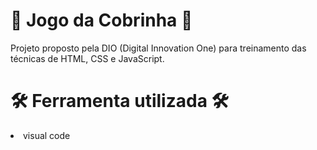 # 🐍 Jogo da Cobrinha 🐍
Projeto proposto pela DIO (Digital Innovation One) para treinamento das técnicas de HTML, CSS e JavaScript.

# 🛠 Ferramenta utilizada 🛠
<li>visual code</li>

